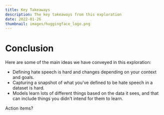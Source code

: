 ```yaml
---
title: Key Takeaways
description: The key takeaways from this exploration
date: 2022-01-26
thumbnail: images/huggingface_logo.png
---
```


# Conclusion

Here are some of the main ideas we have conveyed in this exploration: 
- Defining hate speech is hard and changes depending on your context and goals.
- Capturing a snapshot of what you've defined to be hate speech in a dataset is hard.
- Models learn lots of different things based on the data it sees, and that can include things you didn't intend for them to learn.

Action items?
